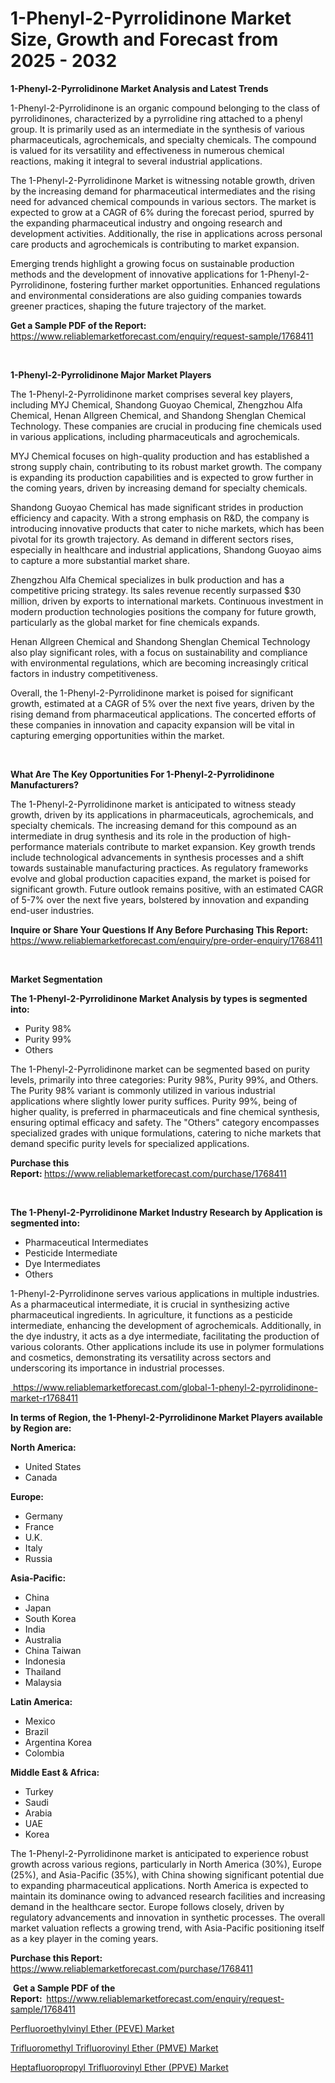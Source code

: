 <p><h1>1-Phenyl-2-Pyrrolidinone Market Size, Growth and Forecast from 2025 - 2032</h1></p><p><strong>1-Phenyl-2-Pyrrolidinone Market Analysis and Latest Trends</strong></p>
<p><p>1-Phenyl-2-Pyrrolidinone is an organic compound belonging to the class of pyrrolidinones, characterized by a pyrrolidine ring attached to a phenyl group. It is primarily used as an intermediate in the synthesis of various pharmaceuticals, agrochemicals, and specialty chemicals. The compound is valued for its versatility and effectiveness in numerous chemical reactions, making it integral to several industrial applications.</p><p>The 1-Phenyl-2-Pyrrolidinone Market is witnessing notable growth, driven by the increasing demand for pharmaceutical intermediates and the rising need for advanced chemical compounds in various sectors. The market is expected to grow at a CAGR of 6% during the forecast period, spurred by the expanding pharmaceutical industry and ongoing research and development activities. Additionally, the rise in applications across personal care products and agrochemicals is contributing to market expansion. </p><p>Emerging trends highlight a growing focus on sustainable production methods and the development of innovative applications for 1-Phenyl-2-Pyrrolidinone, fostering further market opportunities. Enhanced regulations and environmental considerations are also guiding companies towards greener practices, shaping the future trajectory of the market.</p></p>
<p><strong>Get a Sample PDF of the Report:&nbsp;</strong> <a href="https://www.reliablemarketforecast.com/enquiry/request-sample/1768411?utm_campaign=1097&utm_medium=2&utm_source=Github&utm_content=ia&utm_term=02022025&utm_id=1-phenyl-2-pyrrolidinone">https://www.reliablemarketforecast.com/enquiry/request-sample/1768411</a></p>
<p>&nbsp;</p>
<p><strong>1-Phenyl-2-Pyrrolidinone Major Market Players</strong></p>
<p><p>The 1-Phenyl-2-Pyrrolidinone market comprises several key players, including MYJ Chemical, Shandong Guoyao Chemical, Zhengzhou Alfa Chemical, Henan Allgreen Chemical, and Shandong Shenglan Chemical Technology. These companies are crucial in producing fine chemicals used in various applications, including pharmaceuticals and agrochemicals.</p><p>MYJ Chemical focuses on high-quality production and has established a strong supply chain, contributing to its robust market growth. The company is expanding its production capabilities and is expected to grow further in the coming years, driven by increasing demand for specialty chemicals.</p><p>Shandong Guoyao Chemical has made significant strides in production efficiency and capacity. With a strong emphasis on R&D, the company is introducing innovative products that cater to niche markets, which has been pivotal for its growth trajectory. As demand in different sectors rises, especially in healthcare and industrial applications, Shandong Guoyao aims to capture a more substantial market share.</p><p>Zhengzhou Alfa Chemical specializes in bulk production and has a competitive pricing strategy. Its sales revenue recently surpassed $30 million, driven by exports to international markets. Continuous investment in modern production technologies positions the company for future growth, particularly as the global market for fine chemicals expands.</p><p>Henan Allgreen Chemical and Shandong Shenglan Chemical Technology also play significant roles, with a focus on sustainability and compliance with environmental regulations, which are becoming increasingly critical factors in industry competitiveness.</p><p>Overall, the 1-Phenyl-2-Pyrrolidinone market is poised for significant growth, estimated at a CAGR of 5% over the next five years, driven by the rising demand from pharmaceutical applications. The concerted efforts of these companies in innovation and capacity expansion will be vital in capturing emerging opportunities within the market.</p></p>
<p>&nbsp;</p>
<p><strong>What Are The Key Opportunities For 1-Phenyl-2-Pyrrolidinone Manufacturers?</strong></p>
<p><p>The 1-Phenyl-2-Pyrrolidinone market is anticipated to witness steady growth, driven by its applications in pharmaceuticals, agrochemicals, and specialty chemicals. The increasing demand for this compound as an intermediate in drug synthesis and its role in the production of high-performance materials contribute to market expansion. Key growth trends include technological advancements in synthesis processes and a shift towards sustainable manufacturing practices. As regulatory frameworks evolve and global production capacities expand, the market is poised for significant growth. Future outlook remains positive, with an estimated CAGR of 5-7% over the next five years, bolstered by innovation and expanding end-user industries.</p></p>
<p><strong>Inquire or Share Your Questions If Any Before Purchasing This Report:</strong> <a href="https://www.reliablemarketforecast.com/enquiry/pre-order-enquiry/1768411?utm_campaign=1097&utm_medium=2&utm_source=Github&utm_content=ia&utm_term=02022025&utm_id=1-phenyl-2-pyrrolidinone">https://www.reliablemarketforecast.com/enquiry/pre-order-enquiry/1768411</a></p>
<p>&nbsp;</p>
<p><strong>Market Segmentation</strong></p>
<p><strong>The 1-Phenyl-2-Pyrrolidinone Market Analysis by types is segmented into:</strong></p>
<p><ul><li>Purity 98%</li><li>Purity 99%</li><li>Others</li></ul></p>
<p><p>The 1-Phenyl-2-Pyrrolidinone market can be segmented based on purity levels, primarily into three categories: Purity 98%, Purity 99%, and Others. The Purity 98% variant is commonly utilized in various industrial applications where slightly lower purity suffices. Purity 99%, being of higher quality, is preferred in pharmaceuticals and fine chemical synthesis, ensuring optimal efficacy and safety. The "Others" category encompasses specialized grades with unique formulations, catering to niche markets that demand specific purity levels for specialized applications.</p></p>
<p><strong>Purchase this Report:&nbsp;</strong><a href="https://www.reliablemarketforecast.com/purchase/1768411?utm_campaign=1097&utm_medium=2&utm_source=Github&utm_content=ia&utm_term=02022025&utm_id=1-phenyl-2-pyrrolidinone">https://www.reliablemarketforecast.com/purchase/1768411</a></p>
<p>&nbsp;</p>
<p><strong>The 1-Phenyl-2-Pyrrolidinone Market Industry Research by Application is segmented into:</strong></p>
<p><ul><li>Pharmaceutical Intermediates</li><li>Pesticide Intermediate</li><li>Dye Intermediates</li><li>Others</li></ul></p>
<p><p>1-Phenyl-2-Pyrrolidinone serves various applications in multiple industries. As a pharmaceutical intermediate, it is crucial in synthesizing active pharmaceutical ingredients. In agriculture, it functions as a pesticide intermediate, enhancing the development of agrochemicals. Additionally, in the dye industry, it acts as a dye intermediate, facilitating the production of various colorants. Other applications include its use in polymer formulations and cosmetics, demonstrating its versatility across sectors and underscoring its importance in industrial processes.</p></p>
<p><a href="https://www.reliablemarketforecast.com/global-1-phenyl-2-pyrrolidinone-market-r1768411?utm_campaign=1097&utm_medium=2&utm_source=Github&utm_content=ia&utm_term=02022025&utm_id=1-phenyl-2-pyrrolidinone">&nbsp;https://www.reliablemarketforecast.com/global-1-phenyl-2-pyrrolidinone-market-r1768411</a></p>
<p><strong>In terms of Region, the 1-Phenyl-2-Pyrrolidinone Market Players available by Region are:</strong></p>
<p>
    <p> <strong> North America: </strong>
        <ul>
            <li>United States</li>
            <li>Canada</li>
        </ul>
        </p> 
    <p> <strong> Europe: </strong>
        <ul>
            <li>Germany</li>
            <li>France</li>
            <li>U.K.</li>
            <li>Italy</li>
            <li>Russia</li>
        </ul>
        </p> 
    <p> <strong> Asia-Pacific: </strong>
        <ul>
            <li>China</li>
            <li>Japan</li>
            <li>South Korea</li>
            <li>India</li>
            <li>Australia</li>
            <li>China Taiwan</li>
            <li>Indonesia</li>
            <li>Thailand</li>
            <li>Malaysia</li>
        </ul>
        </p> 
    <p> <strong> Latin America: </strong>
        <ul>
            <li>Mexico</li>
            <li>Brazil</li>
            <li>Argentina Korea</li>
            <li>Colombia</li>
        </ul>
        </p> 
    <p> <strong> Middle East & Africa: </strong>
        <ul>
            <li>Turkey</li>
            <li>Saudi</li>
            <li>Arabia</li>
            <li>UAE</li>
            <li>Korea</li>
        </ul>
    </p>
    </p>
<p><p>The 1-Phenyl-2-Pyrrolidinone market is anticipated to experience robust growth across various regions, particularly in North America (30%), Europe (25%), and Asia-Pacific (35%), with China showing significant potential due to expanding pharmaceutical applications. North America is expected to maintain its dominance owing to advanced research facilities and increasing demand in the healthcare sector. Europe follows closely, driven by regulatory advancements and innovation in synthetic processes. The overall market valuation reflects a growing trend, with Asia-Pacific positioning itself as a key player in the coming years.</p></p>
<p><strong>Purchase this Report: </strong><a href="https://www.reliablemarketforecast.com/purchase/1768411?utm_campaign=1097&utm_medium=2&utm_source=Github&utm_content=ia&utm_term=02022025&utm_id=1-phenyl-2-pyrrolidinone">https://www.reliablemarketforecast.com/purchase/1768411</a></p>
<p>&nbsp;<strong>Get a Sample PDF of the Report:&nbsp;&nbsp;</strong><a href="https://www.reliablemarketforecast.com/enquiry/request-sample/1768411?utm_campaign=1097&utm_medium=2&utm_source=Github&utm_content=ia&utm_term=02022025&utm_id=1-phenyl-2-pyrrolidinone">https://www.reliablemarketforecast.com/enquiry/request-sample/1768411</a></p>
<p><strong></strong></p>
<p><p><a href="https://github.com/sawrovpipolo/Market-Research-Report-List-1/blob/main/perfluoroethylvinyl-ether-peve-market.md?utm_campaign=1097&utm_medium=2&utm_source=Github&utm_content=ia&utm_term=02022025&utm_id=1-phenyl-2-pyrrolidinone">Perfluoroethylvinyl Ether (PEVE) Market</a></p><p><a href="https://github.com/castoriffic/Market-Research-Report-List-5/blob/main/trifluoromethyl-trifluorovinyl-ether-pmve-market.md?utm_campaign=1097&utm_medium=2&utm_source=Github&utm_content=ia&utm_term=02022025&utm_id=1-phenyl-2-pyrrolidinone">Trifluoromethyl Trifluorovinyl Ether (PMVE) Market</a></p><p><a href="https://github.com/ritooesiaba/Market-Research-Report-List-1/blob/main/heptafluoropropyl-trifluorovinyl-ether-ppve-market.md?utm_campaign=1097&utm_medium=2&utm_source=Github&utm_content=ia&utm_term=02022025&utm_id=1-phenyl-2-pyrrolidinone">Heptafluoropropyl Trifluorovinyl Ether (PPVE) Market</a></p></p>